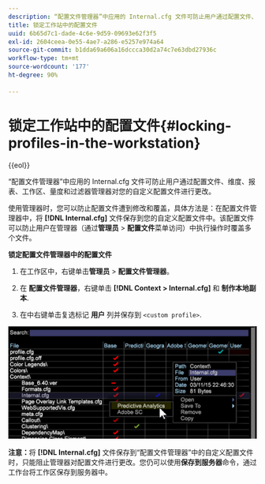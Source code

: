 ```yaml
---
description: “配置文件管理器”中应用的 Internal.cfg 文件可防止用户通过配置文件、维度、报表、工作区、量度和过滤器管理器对您的自定义配置文件进行更改。
title: 锁定工作站中的配置文件
uuid: 6b65d7c1-dade-4c6e-9d59-09693e62f3f5
exl-id: 2604ceea-0e55-4ae7-a286-e5257e974a64
source-git-commit: b1dda69a606a16dccca30d2a74c7e63dbd27936c
workflow-type: tm+mt
source-wordcount: '177'
ht-degree: 90%

---
```


# 锁定工作站中的配置文件{#locking-profiles-in-the-workstation}

{{eol}}

“配置文件管理器”中应用的 Internal.cfg 文件可防止用户通过配置文件、维度、报表、工作区、量度和过滤器管理器对您的自定义配置文件进行更改。

使用管理器时，您可以防止配置文件遭到修改和覆盖，具体方法是：在配置文件管理器中，将 **[!DNL Internal.cfg]** 文件保存到您的自定义配置文件中。该配置文件可以防止用户在管理器（通过&#x200B;**管理员** > **配置文件**&#x200B;菜单访问）中执行操作时覆盖多个文件。

**锁定配置文件管理器中的配置文件**

1. 在工作区中，右键单击&#x200B;**管理员** > **配置文件管理器**。

1. 在 **配置文件管理器**，右键单击 **[!DNL Context > Internal.cfg]** 和 **制作本地副本**.

1. 在中右键单击复选标记 **用户** 列并保存到 `<custom profile>`.

![](assets/dwb_lock_profiles.png)

**注意：**&#x200B;将 **[!DNL Internal.cfg]** 文件保存到“配置文件管理器”中的自定义配置文件时，只能阻止管理器对配置文件进行更改。您仍可以使用&#x200B;**保存到服务器**&#x200B;命令，通过工作台将工作区保存到服务器中。
